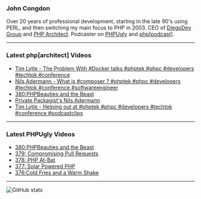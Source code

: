 ### John Congdon

Over 20 years of professional development, starting in the late 90's using PERL, and then switching my main focus to PHP in 2003.
CEO of [DiegoDev Group][ws_diegodev] and [PHP Architect][ws_phparch].
Podcaster on [PHPUgly][ws_phpugly] and [php[podcast]][ws_phparch].

---

### Latest php[architect] Videos
<!-- PHPARCHITECT:START -->
- [Tim Lytle - The Problem With #Docker talks #phptek #phpc #developers #techtok #conference](https://www.youtube.com/watch?v=UJ61RYsVZuA)
- [Nils Adermann - What is #composer ? #phptek #phpc #developers #techtok #conference #softwareengineer](https://www.youtube.com/watch?v=nLtgDWR9l0c)
- [380:PHPBeauties and the Beast](https://www.youtube.com/watch?v=GNHZcIqe7M8)
- [Private Packagist&#39;s Nils Adermann](https://www.youtube.com/watch?v=YZXRsTKUnFw)
- [Tim Lytle - Helping out at #phptek #phpc #developers #techtok #conference #podcastclips](https://www.youtube.com/watch?v=BdH-AgkvJBg)
<!-- PHPARCHITECT:END -->

---

### Latest PHPUgly Videos
<!-- PHPUGLY:START -->
- [380:PHPBeauties and the Beast](https://www.youtube.com/watch?v=y5vbiNcI7HM)
- [379: Compromising Pull Requests](https://www.youtube.com/watch?v=KfofH-y_28U)
- [378: PHP At-Bat](https://www.youtube.com/watch?v=BYI3eD5VhtE)
- [377: Solar Powered PHP](https://www.youtube.com/watch?v=ajtW3hwygRM)
- [376:Cold Fries and a Warm Shake](https://www.youtube.com/watch?v=jZqV2BmfcIE)
<!-- PHPUGLY:END -->

---

![GitHub stats](https://github-readme-stats.vercel.app/api?username=johncongdon&show_icons=true&hide_border=true&hide=stars&count_private=true)  


[ws_diegodev]: https://www.diegodev.com
[ws_phparch]: https://www.phparch.com
[ws_phpugly]: https://www.phpugly.com
